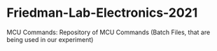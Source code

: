 # Friedman-Lab-Electronics-2021

MCU Commands: Repository of MCU Commands (Batch Files, that are being used in our experiment)
